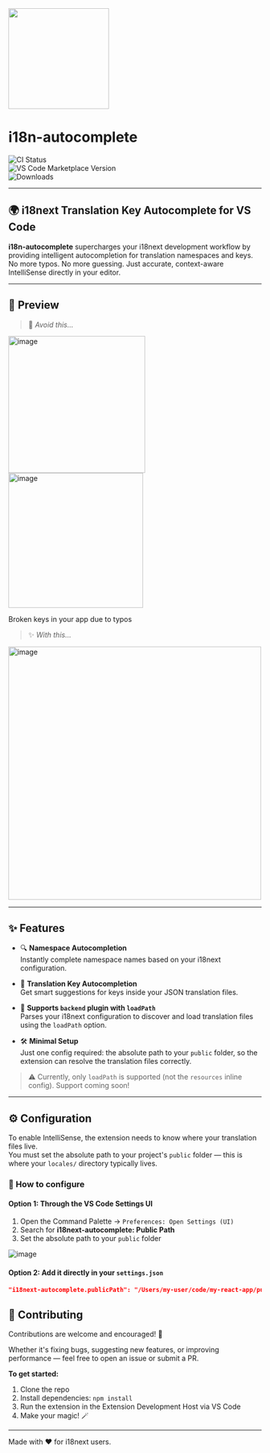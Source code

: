 <img src="https://github.com/user-attachments/assets/4dd85ed4-900a-46ce-b189-551b916e5e2a" width="200"/>

# i18n-autocomplete

![CI Status](https://img.shields.io/github/actions/workflow/status/your-org/i18n-autocomplete/ci.yml?branch=main)  
![VS Code Marketplace Version](https://img.shields.io/visual-studio-marketplace/v/ArielMints.i18next-autocomplete)  
![Downloads](https://img.shields.io/visual-studio-marketplace/d/ArielMints.i18next-autocomplete)

---

## 🌍 i18next Translation Key Autocomplete for VS Code

**i18n-autocomplete** supercharges your i18next development workflow by providing intelligent autocompletion for translation namespaces and keys.  
No more typos. No more guessing. Just accurate, context-aware IntelliSense directly in your editor.

---

## 📸 Preview

> 🧵 _Avoid this..._

<img width="272" alt="image" src="https://github.com/user-attachments/assets/19aa57ab-1eab-4713-97f1-ced676763a02" />
<img width="268" alt="image" src="https://github.com/user-attachments/assets/92bd4bc8-ca43-417a-9812-3046fdabe039" />

Broken keys in your app due to typos

> ✨ _With this..._

<img width="503" alt="image" src="https://github.com/user-attachments/assets/7d0ef9c9-2499-482e-8104-51a47572c6a1" />

<!-- Autocomplete screenshot -->

---

## ✨ Features

- 🔍 **Namespace Autocompletion**  
  Instantly complete namespace names based on your i18next configuration.

- 🧩 **Translation Key Autocompletion**  
  Get smart suggestions for keys inside your JSON translation files.

- 📁 **Supports `backend` plugin with `loadPath`**  
  Parses your i18next configuration to discover and load translation files using the `loadPath` option.

- 🛠️ **Minimal Setup**  
  Just one config required: the absolute path to your `public` folder, so the extension can resolve the translation files correctly.

> ⚠️ Currently, only `loadPath` is supported (not the `resources` inline config). Support coming soon!

---

## ⚙️ Configuration

To enable IntelliSense, the extension needs to know where your translation files live.  
You must set the absolute path to your project's `public` folder — this is where your `locales/` directory typically lives.

### 🔧 How to configure

#### Option 1: Through the VS Code **Settings UI**

1. Open the Command Palette → `Preferences: Open Settings (UI)`
2. Search for **i18next-autocomplete: Public Path**
3. Set the absolute path to your `public` folder

![image](https://github.com/user-attachments/assets/b0126391-1090-469a-9110-801c68ebb7ef)


#### Option 2: Add it directly in your `settings.json`

```json
"i18next-autocomplete.publicPath": "/Users/my-user/code/my-react-app/public/"
```

## 🤝 Contributing

Contributions are welcome and encouraged! 🙌

Whether it's fixing bugs, suggesting new features, or improving performance — feel free to open an issue or submit a PR.

**To get started:**

1. Clone the repo
2. Install dependencies: `npm install`
3. Run the extension in the Extension Development Host via VS Code
4. Make your magic! 🪄

---

Made with ❤️ for i18next users.
